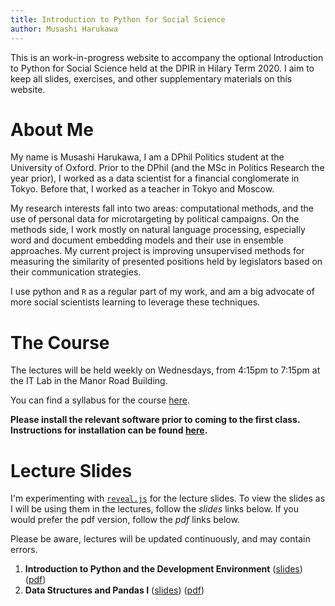 ```yaml
---
title: Introduction to Python for Social Science
author: Musashi Harukawa
---
```


This is an work-in-progress website to accompany the optional Introduction to Python for Social Science held at the DPIR in Hilary Term 2020. I aim to keep all slides, exercises, and other supplementary materials on this website.

# About Me

My name is Musashi Harukawa, I am a DPhil Politics student at the University of Oxford. Prior to the DPhil (and the MSc in Politics Research the year prior), I worked as a data scientist for a financial conglomerate in Tokyo. Before that, I worked as a teacher in Tokyo and Moscow.

My research interests fall into two areas: computational methods, and the use of personal data for microtargeting by political campaigns. On the methods side, I work mostly on natural language processing, especially word and document embedding models and their use in ensemble approaches. My current project is improving unsupervised methods for measuring the similarity of presented positions held by legislators based on their communication strategies.

I use python and `R` as a regular part of my work, and am a big advocate of more social scientists learning to leverage these techniques.

# The Course

The lectures will be held weekly on Wednesdays, from 4:15pm to 7:15pm at the IT Lab in the Manor Road Building.

You can find a syllabus for the course [here](/dpir-intro-python/syllabus.pdf).

**Please install the relevant software prior to coming to the first class. Instructions for installation can be found [here](/dpir-intro-python/InstallationGuide.pdf).**

# Lecture Slides

I'm experimenting with [`reveal.js`](https://revealjs.com/#/) for the lecture slides. To view the slides as I will be using them in the lectures, follow the _slides_ links below. If you would prefer the pdf version, follow the _pdf_ links below.

Please be aware, lectures will be updated continuously, and may contain errors.

1. **Introduction to Python and the Development Environment** ([slides](/dpir-intro-python/Week1/lecture.html)) ([pdf](/dpir-intro-python/Week1/lecture.html))
2. **Data Structures and Pandas I** ([slides](/dpir-intro-python/Week2/lecture.html)) ([pdf](/dpir-intro-python/Week2/lecture.pdf))

